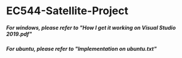 # EC544-Satellite-Project

##### For windows, please refer to "How I get it working on Visual Studio 2019.pdf"

##### For ubuntu, please refer to "Implementation on ubuntu.txt"
